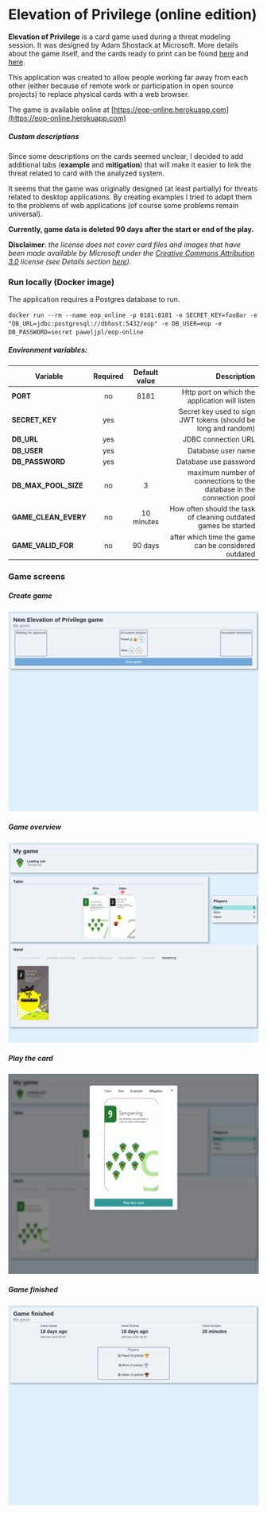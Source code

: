# Elevation of Privilege (online edition)

**Elevation of Privilege** is a card game used during a threat modeling session. It was designed by Adam Shostack at Microsoft. More details about the game itself, and the cards ready to print can be found [here](https://www.microsoft.com/en-us/download/details.aspx?id=20303) and [here](https://github.com/adamshostack/eop).

This application was created to allow people working far away from each other (either because of remote work or participation in open source projects) to replace physical cards with a web browser.

The game is available online at [https://eop-online.herokuapp.com](https://eop-online.herokuapp.com)

##### Custom descriptions
Since some descriptions on the cards seemed unclear, I decided to add additional tabs (**example** and **mitigation**) that will make it easier to link the threat related to card with the analyzed system.

It seems that the game was originally designed (at least partially) for threats related to desktop applications. By creating examples I tried to adapt them to the problems of web applications (of course some problems remain universal).

**Currently, game data is deleted 90 days after the start or end of the play.**

**Disclaimer**: _the license does not cover card files and images that have been made available by Microsoft under the [Creative Commons Attribution 3.0](http://creativecommons.org/licenses/by/3.0/us/) license (see Details section [here](https://www.microsoft.com/en-us/download/details.aspx?id=20303))._

### Run locally (Docker image)

The application requires a Postgres database to run.

`docker run --rm --name eop_online -p 8181:8181 -e SECRET_KEY=fooBar -e "DB_URL=jdbc:postgresql://dbhost:5432/eop" -e DB_USER=eop -e DB_PASSWORD=secret paweljpl/eop-online`

##### Environment variables:

| Variable             | Required | Default value | Description |
| -------------------- |:--------:|:-------------:| -----------:|
| **PORT**             | no       | 8181          | Http port on which the application will listen                       |
| **SECRET_KEY**       | yes      |               | Secret key used to sign JWT tokens (should be long and random)       |
| **DB_URL**           | yes      |               | JDBC connection URL                                                  |
| **DB_USER**          | yes      |               | Database user name                                                   |
| **DB_PASSWORD**      | yes      |               | Database use password                                                |
| **DB_MAX_POOL_SIZE** | no       | 3             | maximum number of connections to the database in the connection pool |
| **GAME_CLEAN_EVERY** | no       | 10 minutes    | How often should the task of cleaning outdated games be started      |
| **GAME_VALID_FOR**   | no       | 90 days       | after which time the game can be considered outdated                 |

### Game screens

##### Create game
![Create game](.github/doc/img/create_game.png "Create game")

##### Game overview
![Game overview](.github/doc/img/game.png "Game overview")

##### Play the card
![Play the card](.github/doc/img/play_the_card.png "Play the card")

##### Game finished
![Game finished](.github/doc/img/game_finished.png "Game finished")
